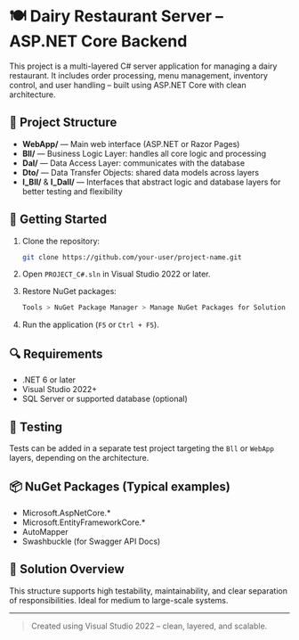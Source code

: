 # 🍽️ Dairy Restaurant Server – ASP.NET Core Backend

This project is a multi-layered C# server application for managing a dairy restaurant. It includes order processing, menu management, inventory control, and user handling – built using ASP.NET Core with clean architecture.

## 🧱 Project Structure

- **WebApp/** — Main web interface (ASP.NET or Razor Pages)
- **Bll/** — Business Logic Layer: handles all core logic and processing
- **Dal/** — Data Access Layer: communicates with the database
- **Dto/** — Data Transfer Objects: shared data models across layers
- **I_Bll/** & **I_Dall/** — Interfaces that abstract logic and database layers for better testing and flexibility

## 🚀 Getting Started

1. Clone the repository:
   ```bash
   git clone https://github.com/your-user/project-name.git
   ```

2. Open `PROJECT_C#.sln` in Visual Studio 2022 or later.

3. Restore NuGet packages:
   ```bash
   Tools > NuGet Package Manager > Manage NuGet Packages for Solution
   ```

4. Run the application (`F5` or `Ctrl + F5`).

## 🔍 Requirements

- .NET 6 or later
- Visual Studio 2022+
- SQL Server or supported database (optional)

## 🧪 Testing

Tests can be added in a separate test project targeting the `Bll` or `WebApp` layers, depending on the architecture.

## 📦 NuGet Packages (Typical examples)

- Microsoft.AspNetCore.*
- Microsoft.EntityFrameworkCore.*
- AutoMapper
- Swashbuckle (for Swagger API Docs)

## 📁 Solution Overview

This structure supports high testability, maintainability, and clear separation of responsibilities. Ideal for medium to large-scale systems.

---

> Created using Visual Studio 2022 – clean, layered, and scalable.
